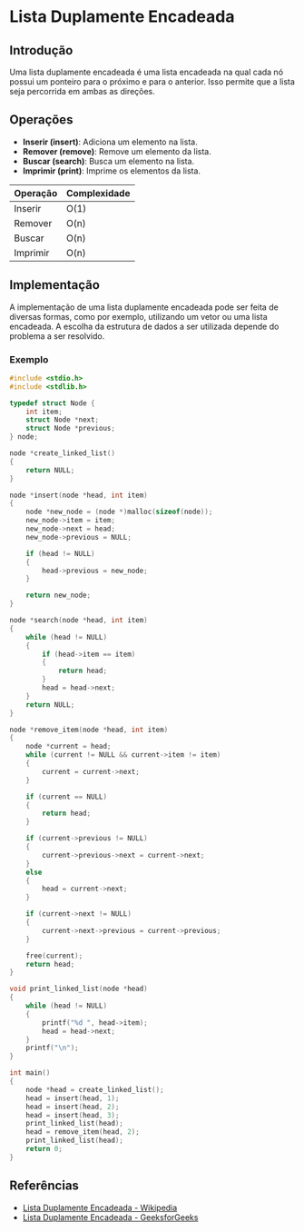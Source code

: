 # Lista Duplamente Encadeada

## Introdução

Uma lista duplamente encadeada é uma lista encadeada na qual cada nó possui um ponteiro para o próximo e para o anterior. Isso permite que a lista seja percorrida em ambas as direções.

## Operações

- **Inserir (insert)**: Adiciona um elemento na lista.
- **Remover (remove)**: Remove um elemento da lista.
- **Buscar (search)**: Busca um elemento na lista.
- **Imprimir (print)**: Imprime os elementos da lista.

| Operação | Complexidade |
| -------- | ------------ |
| Inserir  | O(1)         |
| Remover  | O(n)         |
| Buscar   | O(n)         |
| Imprimir | O(n)         |

## Implementação

A implementação de uma lista duplamente encadeada pode ser feita de diversas formas, como por exemplo, utilizando um vetor ou uma lista encadeada. A escolha da estrutura de dados a ser utilizada depende do problema a ser resolvido.

### Exemplo

```c
#include <stdio.h>
#include <stdlib.h>

typedef struct Node {
    int item;
    struct Node *next;
    struct Node *previous;
} node;

node *create_linked_list()
{
    return NULL;
}

node *insert(node *head, int item)
{
    node *new_node = (node *)malloc(sizeof(node));
    new_node->item = item;
    new_node->next = head;
    new_node->previous = NULL;

    if (head != NULL)
    {
        head->previous = new_node;
    }

    return new_node;
}

node *search(node *head, int item)
{
    while (head != NULL)
    {
        if (head->item == item)
        {
            return head;
        }
        head = head->next;
    }
    return NULL;
}

node *remove_item(node *head, int item)
{
    node *current = head;
    while (current != NULL && current->item != item)
    {
        current = current->next;
    }

    if (current == NULL)
    {
        return head;
    }

    if (current->previous != NULL)
    {
        current->previous->next = current->next;
    }
    else
    {
        head = current->next;
    }

    if (current->next != NULL)
    {
        current->next->previous = current->previous;
    }

    free(current);
    return head;
}

void print_linked_list(node *head)
{
    while (head != NULL)
    {
        printf("%d ", head->item);
        head = head->next;
    }
    printf("\n");
}

int main()
{
    node *head = create_linked_list();
    head = insert(head, 1);
    head = insert(head, 2);
    head = insert(head, 3);
    print_linked_list(head);
    head = remove_item(head, 2);
    print_linked_list(head);
    return 0;
}
```

## Referências

- [Lista Duplamente Encadeada - Wikipedia](https://en.wikipedia.org/wiki/Doubly_linked_list)
- [Lista Duplamente Encadeada - GeeksforGeeks](https://www.geeksforgeeks.org/doubly-linked-list/)

